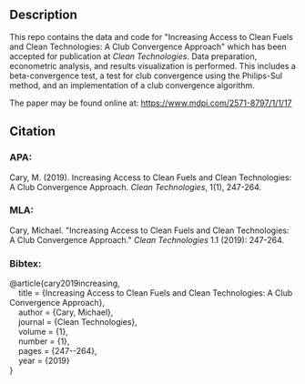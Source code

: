 ## Description

This repo contains the data and code for "Increasing Access to Clean Fuels and Clean Technologies: A Club Convergence Approach" which has been accepted for publication at *Clean Technologies*. Data preparation, econometric analysis, and results visualization is performed. This includes a beta-convergence test, a test for club convergence using the Philips-Sul method, and an implementation of a club convergence algorithm.

The paper may be found online at: https://www.mdpi.com/2571-8797/1/1/17

## Citation

### APA:
Cary, M. (2019). Increasing Access to Clean Fuels and Clean Technologies: A Club Convergence Approach. *Clean Technologies*, 1(1), 247-264.

### MLA:
Cary, Michael. "Increasing Access to Clean Fuels and Clean Technologies: A Club Convergence Approach." *Clean Technologies* 1.1 (2019): 247-264.

### Bibtex:
@article{cary2019increasing,\
&nbsp;&nbsp;&nbsp;&nbsp;title = {Increasing Access to Clean Fuels and Clean Technologies: A Club Convergence Approach},\
&nbsp;&nbsp;&nbsp;&nbsp;author = {Cary, Michael},\
&nbsp;&nbsp;&nbsp;&nbsp;journal = {Clean Technologies},\
&nbsp;&nbsp;&nbsp;&nbsp;volume = {1},\
&nbsp;&nbsp;&nbsp;&nbsp;number = {1},\
&nbsp;&nbsp;&nbsp;&nbsp;pages = {247--264},\
&nbsp;&nbsp;&nbsp;&nbsp;year = {2019}\
}
